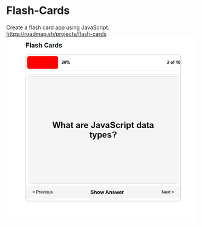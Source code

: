 # Flash-Cards
Create a flash card app using JavaScript.
https://roadmap.sh/projects/flash-cards
![alt text](image.png)